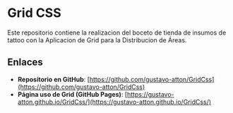 # Grid CSS

Este repositorio contiene la realizacion del boceto de tienda de insumos de tattoo con la Aplicacion de Grid para la Distribucion de Áreas. 

## Enlaces

- **Repositorio en GitHub**: [https://github.com/gustavo-atton/GridCss](https://github.com/gustavo-atton/GridCss)
- **Página uso de Grid (GitHub Pages)**: [https://gustavo-atton.github.io/GridCss/](https://gustavo-atton.github.io/GridCss/)
